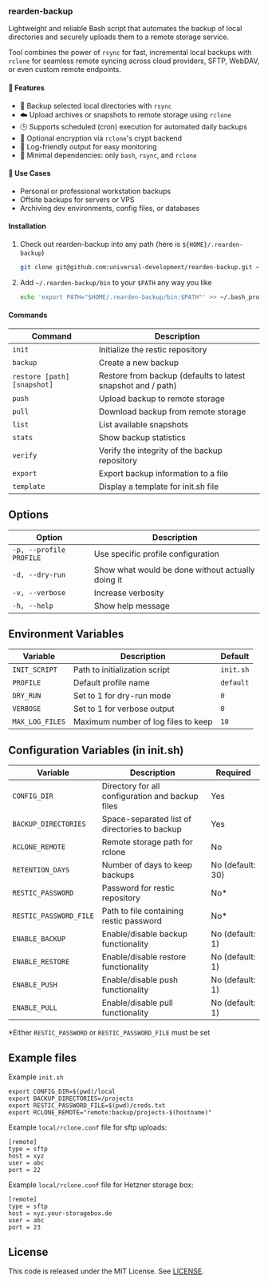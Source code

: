 ### rearden-backup

Lightweight and reliable Bash script that automates the backup of local directories and securely
uploads them to a remote storage service.

Tool combines the power of `rsync` for fast, incremental local backups with `rclone` for seamless remote syncing across
cloud providers, SFTP, WebDAV, or even custom remote endpoints.

#### 🔧 Features

- 📁 Backup selected local directories with `rsync`
- ☁️ Upload archives or snapshots to remote storage using `rclone`
- 🕒 Supports scheduled (cron) execution for automated daily backups
- 🔐 Optional encryption via `rclone`'s crypt backend
- 🧾 Log-friendly output for easy monitoring
- 🧰 Minimal dependencies: only `bash`, `rsync`, and `rclone`

#### 💼 Use Cases

- Personal or professional workstation backups
- Offsite backups for servers or VPS
- Archiving dev environments, config files, or databases

#### Installation

1. Check out rearden-backup into any path (here is `${HOME}/.rearden-backup`)

   ```bash
   git clone git@github.com:universal-development/rearden-backup.git ~/.rearden-backup
   ```

2. Add `~/.rearden-backup/bin` to your `$PATH` any way you like

   ```bash
   echo 'export PATH="$HOME/.rearden-backup/bin:$PATH"' >> ~/.bash_profile

#### Commands

| Command                     | Description                                                  |
|-----------------------------|--------------------------------------------------------------|
| `init`                      | Initialize the restic repository                             |
| `backup`                    | Create a new backup                                          |
| `restore [path] [snapshot]` | Restore from backup (defaults to latest snapshot and / path) |
| `push`                      | Upload backup to remote storage                              |
| `pull`                      | Download backup from remote storage                          |
| `list`                      | List available snapshots                                     |
| `stats`                     | Show backup statistics                                       |
| `verify`                    | Verify the integrity of the backup repository                |
| `export`                    | Export backup information to a file                          |
| `template`                  | Display a template for init.sh file                          |

## Options

| Option                  | Description                                       |
|-------------------------|---------------------------------------------------|
| `-p, --profile PROFILE` | Use specific profile configuration                |
| `-d, --dry-run`         | Show what would be done without actually doing it |
| `-v, --verbose`         | Increase verbosity                                |
| `-h, --help`            | Show help message                                 |

## Environment Variables

| Variable        | Description                         | Default   |
|-----------------|-------------------------------------|-----------|
| `INIT_SCRIPT`   | Path to initialization script       | `init.sh` |
| `PROFILE`       | Default profile name                | `default` |
| `DRY_RUN`       | Set to 1 for dry-run mode           | `0`       |
| `VERBOSE`       | Set to 1 for verbose output         | `0`       |
| `MAX_LOG_FILES` | Maximum number of log files to keep | `10`      |

## Configuration Variables (in init.sh)

| Variable               | Description                                      | Required         |
|------------------------|--------------------------------------------------|------------------|
| `CONFIG_DIR`           | Directory for all configuration and backup files | Yes              |
| `BACKUP_DIRECTORIES`   | Space-separated list of directories to backup    | Yes              |
| `RCLONE_REMOTE`        | Remote storage path for rclone                   | No               |
| `RETENTION_DAYS`       | Number of days to keep backups                   | No (default: 30) |
| `RESTIC_PASSWORD`      | Password for restic repository                   | No*              |
| `RESTIC_PASSWORD_FILE` | Path to file containing restic password          | No*              |
| `ENABLE_BACKUP`        | Enable/disable backup functionality              | No (default: 1)  |
| `ENABLE_RESTORE`       | Enable/disable restore functionality             | No (default: 1)  |
| `ENABLE_PUSH`          | Enable/disable push functionality                | No (default: 1)  |
| `ENABLE_PULL`          | Enable/disable pull functionality                | No (default: 1)  |

*Either `RESTIC_PASSWORD` or `RESTIC_PASSWORD_FILE` must be set

## Example files

Example `init.sh`

```
export CONFIG_DIR=$(pwd)/local
export BACKUP_DIRECTORIES=/projects
export RESTIC_PASSWORD_FILE=$(pwd)/creds.txt
export RCLONE_REMOTE="remote:backup/projects-$(hostname)"
```

Example `local/rclone.conf` file for sftp uploads:

```
[remote]
type = sftp
host = xyz
user = abc
port = 22
```

Example `local/rclone.conf` file for Hetzner storage box:
```
[remote]
type = sftp
host = xyz.your-storagebox.de
user = abc
port = 23
```

## License

This code is released under the MIT License. See [LICENSE](LICENSE).

